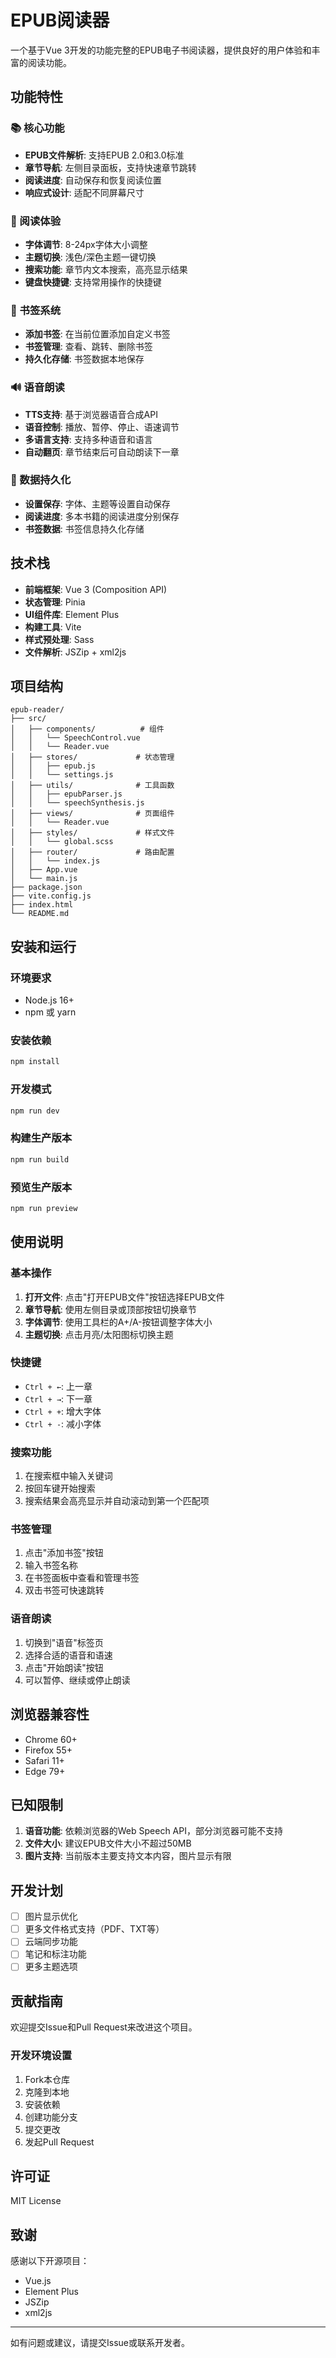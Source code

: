 # EPUB阅读器

一个基于Vue 3开发的功能完整的EPUB电子书阅读器，提供良好的用户体验和丰富的阅读功能。

## 功能特性

### 📚 核心功能
- **EPUB文件解析**: 支持EPUB 2.0和3.0标准
- **章节导航**: 左侧目录面板，支持快速章节跳转
- **阅读进度**: 自动保存和恢复阅读位置
- **响应式设计**: 适配不同屏幕尺寸

### 🎨 阅读体验
- **字体调节**: 8-24px字体大小调整
- **主题切换**: 浅色/深色主题一键切换
- **搜索功能**: 章节内文本搜索，高亮显示结果
- **键盘快捷键**: 支持常用操作的快捷键

### 🔖 书签系统
- **添加书签**: 在当前位置添加自定义书签
- **书签管理**: 查看、跳转、删除书签
- **持久化存储**: 书签数据本地保存

### 🔊 语音朗读
- **TTS支持**: 基于浏览器语音合成API
- **语音控制**: 播放、暂停、停止、语速调节
- **多语言支持**: 支持多种语音和语言
- **自动翻页**: 章节结束后可自动朗读下一章

### 💾 数据持久化
- **设置保存**: 字体、主题等设置自动保存
- **阅读进度**: 多本书籍的阅读进度分别保存
- **书签数据**: 书签信息持久化存储

## 技术栈

- **前端框架**: Vue 3 (Composition API)
- **状态管理**: Pinia
- **UI组件库**: Element Plus
- **构建工具**: Vite
- **样式预处理**: Sass
- **文件解析**: JSZip + xml2js

## 项目结构

```
epub-reader/
├── src/
│   ├── components/          # 组件
│   │   └── SpeechControl.vue
│   │   └── Reader.vue
│   ├── stores/             # 状态管理
│   │   ├── epub.js
│   │   └── settings.js
│   ├── utils/              # 工具函数
│   │   ├── epubParser.js
│   │   └── speechSynthesis.js
│   ├── views/              # 页面组件
│   │   └── Reader.vue
│   ├── styles/             # 样式文件
│   │   └── global.scss
│   ├── router/             # 路由配置
│   │   └── index.js
│   ├── App.vue
│   └── main.js
├── package.json
├── vite.config.js
├── index.html
└── README.md
```

## 安装和运行

### 环境要求
- Node.js 16+
- npm 或 yarn

### 安装依赖
```bash
npm install
```

### 开发模式
```bash
npm run dev
```

### 构建生产版本
```bash
npm run build
```

### 预览生产版本
```bash
npm run preview
```

## 使用说明

### 基本操作
1. **打开文件**: 点击"打开EPUB文件"按钮选择EPUB文件
2. **章节导航**: 使用左侧目录或顶部按钮切换章节
3. **字体调节**: 使用工具栏的A+/A-按钮调整字体大小
4. **主题切换**: 点击月亮/太阳图标切换主题

### 快捷键
- `Ctrl + ←`: 上一章
- `Ctrl + →`: 下一章  
- `Ctrl + +`: 增大字体
- `Ctrl + -`: 减小字体

### 搜索功能
1. 在搜索框中输入关键词
2. 按回车键开始搜索
3. 搜索结果会高亮显示并自动滚动到第一个匹配项

### 书签管理
1. 点击"添加书签"按钮
2. 输入书签名称
3. 在书签面板中查看和管理书签
4. 双击书签可快速跳转

### 语音朗读
1. 切换到"语音"标签页
2. 选择合适的语音和语速
3. 点击"开始朗读"按钮
4. 可以暂停、继续或停止朗读

## 浏览器兼容性

- Chrome 60+
- Firefox 55+
- Safari 11+
- Edge 79+

## 已知限制

1. **语音功能**: 依赖浏览器的Web Speech API，部分浏览器可能不支持
2. **文件大小**: 建议EPUB文件大小不超过50MB
3. **图片支持**: 当前版本主要支持文本内容，图片显示有限

## 开发计划

- [ ] 图片显示优化
- [ ] 更多文件格式支持（PDF、TXT等）
- [ ] 云端同步功能
- [ ] 笔记和标注功能
- [ ] 更多主题选项

## 贡献指南

欢迎提交Issue和Pull Request来改进这个项目。

### 开发环境设置
1. Fork本仓库
2. 克隆到本地
3. 安装依赖
4. 创建功能分支
5. 提交更改
6. 发起Pull Request

## 许可证

MIT License

## 致谢

感谢以下开源项目：
- Vue.js
- Element Plus
- JSZip
- xml2js

---

如有问题或建议，请提交Issue或联系开发者。 
